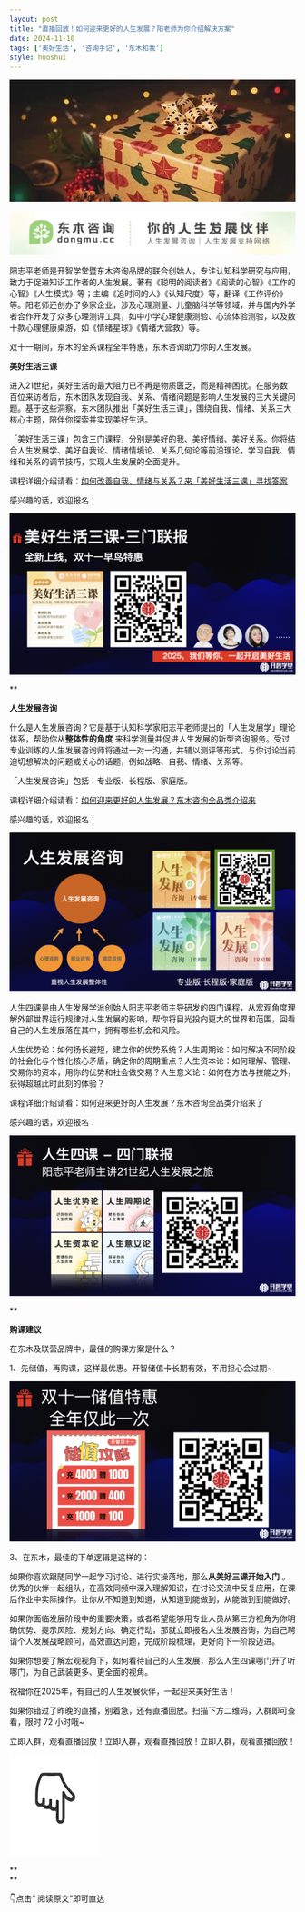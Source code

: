 ```yaml
---
layout: post
title: "直播回放！如何迎来更好的人生发展？阳老师为你介绍解决方案"
date: 2024-11-10
tags: ['美好生活', '咨询手记', '东木和我']
style: huoshui
---
```


![](/assets/post_images/2024-11-10-17319182213550.4806492922980601.jpeg)



![](/assets/post_images/2024-11-10-17319182212150.30311564487507003.jpeg)

阳志平老师是开智学堂暨东木咨询品牌的联合创始人，专注认知科学研究与应用，致力于促进知识工作者的人生发展。著有《聪明的阅读者》《阅读的心智》《工作的心智》《人生模式》等；主编《追时间的人》《认知尺度》等，翻译《工作评价》等。阳老师还创办了多家企业，涉及心理测量、儿童脑科学等领域，并与国内外学者合作开发了众多心理测评工具，如中小学心理健康测验、心流体验测验，以及数十款心理健康桌游，如《情绪星球》《情绪大营救》等。

  

双十一期间，东木的全系课程全年特惠，东木咨询助力你的人生发展。

  

**美好生活三课**

  

进入21世纪，美好生活的最大阻力已不再是物质匮乏，而是精神困扰。在服务数百位来访者后，东木团队发现自我、关系、情绪问题是影响人生发展的三大关键问题。基于这些洞察，东木团队推出「美好生活三课」，围绕自我、情绪、关系三大核心主题，陪伴你探索并实现美好生活。

  

「美好生活三课」包含三门课程，分别是美好的我、美好情绪、美好关系。你将结合人生发展学、美好自我论、情绪情境论、关系几何论等前沿理论，学习自我、情绪和关系的调节技巧，实现人生发展的全面提升。

  

课程详细介绍请看：[如何改善自我、情绪与关系？来「美好生活三课」寻找答案](http://mp.weixin.qq.com/s?__biz=MzkyNTY0NTMzNQ==&mid=2247494325&idx=2&sn=9ea09b5d8e370136157125aca792b561&chksm=c1c1c5cdf6b64cdbe5c06a0cde3d9861f0ab8988d941934652cb3f847af20d9a9cda71d1b2bb&scene=21#wechat_redirect)

  

感兴趣的话，欢迎报名：

  

![](/assets/post_images/2024-11-10-17319182219100.15821629516718438.png)

**

**人生发展咨询**

  

什么是人生发展咨询？它是基于认知科学家阳志平老师提出的「人生发展学」理论体系，帮助你从**整体性的角度**
来科学测量并促进人生发展的新型咨询服务。受过专业训练的人生发展咨询师将通过一对一沟通，并辅以测评等形式，与你讨论当前迫切想解决的问题或关心的话题，例如战略、自我、情绪、关系等。

  

「人生发展咨询」包括：专业版、长程版、家庭版。

  

课程详细介绍请看：[如何迎来更好的人生发展？东木咨询全品类介绍来](http://mp.weixin.qq.com/s?__biz=MzkyNTY0NTMzNQ==&mid=2247494432&idx=1&sn=d12f8f965ea067b27f1fc5eb705dccde&chksm=c1c1c458f6b64d4e723c83f32e30cba5fd87b8a9bcdabd055d61f038a054356a29fbfdc6261a&scene=21#wechat_redirect)

感兴趣的话，欢迎报名：

![](/assets/post_images/2024-11-10-17319182217510.6287166035472307.png)

人生四课是由人生发展学派创始人阳志平老师主导研发的四门课程，从宏观角度理解外部世界运行规律对人生发展的影响，帮你将目光投向更大的世界和范围，回看自己的人生发展落在其中，拥有哪些机会和风险。

  

人生优势论：如何扬长避短，建立你的优势系统？人生周期论：如何解决不同阶段的社会化与个性化核心矛盾，确定你的周期重点？人生资本论：如何理解、管理、交易你的资本，用你的优势和社会做交易？人生意义论：如何在方法与技能之外，获得超越此时此刻的体验？  

课程详细介绍请看：[](http://mp.weixin.qq.com/s?__biz=Mzk0OTY0NzM1Ng==&mid=2247485017&idx=1&sn=5646b6e375e5b3ba089831c962bc48eb&chksm=c35464caf423eddc64997cb49bd0409591d954dbef43938f32d937ac161d94966825f9e6dc00&scene=21#wechat_redirect)如何迎来更好的人生发展？东木咨询全品类介绍来了

  

感兴趣的话，欢迎报名：

  

![](/assets/post_images/2024-11-10-17319182216180.9790043572918603.png)

**

**购课建议**

在东木及联营品牌中，最佳的购课方案是什么？

1、先储值，再购课，这样最优惠。开智储值卡长期有效，不用担心会过期~

![](/assets/post_images/2024-11-10-17319182217550.9483125994868651.png)

3、在东木，最佳的下单逻辑是这样的：

如果你喜欢跟随同学一起学习讨论、进行实操落地，那么**从美好三课开始入门**
。优秀的伙伴一起组队，在高效同频中深入理解知识，在讨论交流中反复应用，在课后作业中实际操作。让你从不知道到知道，从知道到能做到，从能做到到能做好。

如果你面临发展阶段中的重要决策，或者希望能够用专业人员从第三方视角为你明确优势、提示风险、规划方向、确定行动，那就立即报名人生发展咨询，为自己聘请个人发展战略顾问，高效直达问题，完成阶段梳理，更好向下一阶段迈进。

如果你想要了解宏观视角下，如何看待自己的人生发展，那么人生四课哪门开了听哪门，为自己武装更多、更全面的视角。  

祝福你在2025年，有自己的人生发展伙伴，一起迎来美好生活！

如果你错过了昨晚的直播，别着急，还有直播回放。扫描下方二维码，入群即可查看，限时 72 小时哦~

立即入群，观看直播回放！立即入群，观看直播回放！立即入群，观看直播回放！

![](/assets/post_images/2024-11-10-17319182211840.47166186688530276.gif)

**  
**

👇点击“ 阅读原文”即可直达
